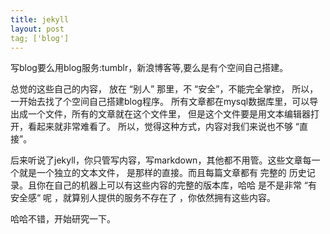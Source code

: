 ```yaml
---
title: jekyll
layout: post
tag; ['blog']
---
```


写blog要么用blog服务:tumblr，新浪博客等,要么是有个空间自己搭建。

总觉的这些自己的内容， 放在 “别人” 那里，不 “安全”，不能完全掌控，
所以，一开始去找了个空间自己搭建blog程序。
所有文章都在mysql数据库里，可以导出成一个文件，所有的文章就在这个文件里，
但是这个文件要是用文本编辑器打开，看起来就非常难看了。
所以，觉得这种方式，内容对我们来说也不够 “直接”。

后来听说了jekyll，你只管写内容，写markdown，其他都不用管。这些文章每一个就是一个独立的文本文件，
是那样的直接。而且每篇文章都有 完整的 历史记录。且你在自己的机器上可以有这些内容的完整的版本库，哈哈
是不是非常 “有安全感“ 呢 ，就算别人提供的服务不存在了 ，你依然拥有这些内容。

哈哈不错，开始研究一下。
